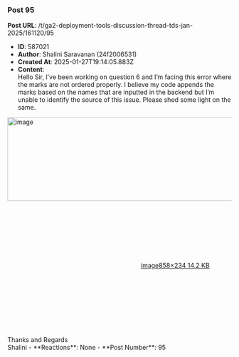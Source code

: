 ### Post 95
**Post URL**: /t/ga2-deployment-tools-discussion-thread-tds-jan-2025/161120/95
- **ID**: 587021
- **Author**: Shalini Saravanan (24f2006531)
- **Created At**: 2025-01-27T19:14:05.883Z
- **Content**:  
  Hello Sir,
I’ve been working on question 6 and I’m facing this error where the marks are not ordered properly. I believe my code appends the marks based on the names that are inputted in the backend but I’m unable to identify the source of this issue. Please shed some light on the same.<br>
<div class="lightbox-wrapper"><a class="lightbox" href="https://europe1.discourse-cdn.com/flex013/uploads/iitm/original/3X/8/4/84d6ec605d548610f622bc5a7fa4b8707d345dc3.png" data-download-href="/uploads/short-url/iX9uPoXGMrWWBbK3vZYmfGFKJmr.png?dl=1" title="image" rel="noopener nofollow ugc"><img src="https://europe1.discourse-cdn.com/flex013/uploads/iitm/original/3X/8/4/84d6ec605d548610f622bc5a7fa4b8707d345dc3.png" alt="image" data-base62-sha1="iX9uPoXGMrWWBbK3vZYmfGFKJmr" width="690" height="188" data-dominant-color="2C2E32"><div class="meta"><svg class="fa d-icon d-icon-far-image svg-icon" aria-hidden="true"><use href="#far-image"></use></svg><span class="filename">image</span><span class="informations">858×234 14.2 KB</span><svg class="fa d-icon d-icon-discourse-expand svg-icon" aria-hidden="true"><use href="#discourse-expand"></use></svg></div></a></div>
Thanks and Regards<br>
Shalini
- **Reactions**: None
- **Post Number**: 95

